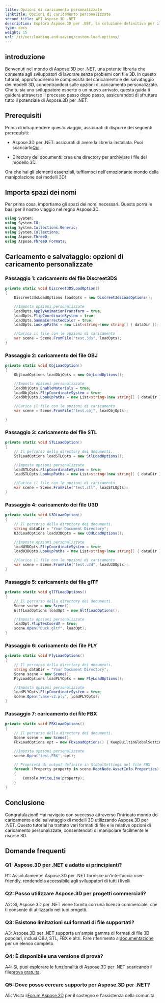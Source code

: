 ```yaml
---
title: Opzioni di caricamento personalizzate
linktitle: Opzioni di caricamento personalizzate
second_title: API Aspose.3D .NET
description: Esplora Aspose.3D per .NET, la soluzione definitiva per il caricamento e il salvataggio senza interruzioni dei modelli 3D.
type: docs
weight: 15
url: /it/net/loading-and-saving/custom-load-options/
---
```

## introduzione

Benvenuti nel mondo di Aspose.3D per .NET, una potente libreria che consente agli sviluppatori di lavorare senza problemi con file 3D. In questo tutorial, approfondiremo le complessità del caricamento e del salvataggio dei modelli 3D, concentrandoci sulle opzioni di caricamento personalizzate. Che tu sia uno sviluppatore esperto o un nuovo arrivato, questa guida ti guiderà attraverso il processo passo dopo passo, assicurandoti di sfruttare tutto il potenziale di Aspose.3D per .NET.

## Prerequisiti

Prima di intraprendere questo viaggio, assicurati di disporre dei seguenti prerequisiti:

-  Aspose.3D per .NET: assicurati di avere la libreria installata. Puoi scaricarlo[Qui](https://releases.aspose.com/3d/net/).

- Directory dei documenti: crea una directory per archiviare i file del modello 3D.

Ora che hai gli elementi essenziali, tuffiamoci nell'emozionante mondo della manipolazione dei modelli 3D!

## Importa spazi dei nomi

Per prima cosa, importiamo gli spazi dei nomi necessari. Questo porrà le basi per il nostro viaggio nel regno Aspose.3D.

```csharp
using System;
using System.IO;
using System.Collections.Generic;
using System.Collections;
using Aspose.ThreeD;
using Aspose.ThreeD.Formats;
```

## Caricamento e salvataggio: opzioni di caricamento personalizzate

### Passaggio 1: caricamento dei file Discreet3DS

```csharp
private static void Discreet3DSLoadOption()
{
    Discreet3dsLoadOptions loadOpts = new Discreet3dsLoadOptions();

    //Imposta opzioni personalizzate
    loadOpts.ApplyAnimationTransform = true;
    loadOpts.FlipCoordinateSystem = true;
    loadOpts.GammaCorrectedColor = true;
    loadOpts.LookupPaths = new List<string>(new string[] { dataDir });

    //Carica il file con le opzioni di caricamento
    var scene = Scene.FromFile("test.3ds", loadOpts);
}
```

### Passaggio 2: caricamento dei file OBJ

```csharp
private static void ObjLoadOption()
{
    ObjLoadOptions loadObjOpts = new ObjLoadOptions();

    //Imposta opzioni personalizzate
    loadObjOpts.EnableMaterials = true;
    loadObjOpts.FlipCoordinateSystem = true;
    loadObjOpts.LookupPaths = new List<string>(new string[] { dataDir });

    //Carica il file con le opzioni di caricamento
    var scene = Scene.FromFile("test.obj", loadObjOpts);

}
```

### Passaggio 3: caricamento dei file STL

```csharp
private static void STLLoadOption()
{
    // Il percorso della directory dei documenti.
    StlLoadOptions loadSTLOpts = new StlLoadOptions();

    //Imposta opzioni personalizzate
    loadSTLOpts.FlipCoordinateSystem = true;
    loadSTLOpts.LookupPaths = new List<string>(new string[] { dataDir });

    //Carica il file con le opzioni di caricamento
    var scene = Scene.FromFile("test.stl", loadSTLOpts);
}
```

### Passaggio 4: caricamento dei file U3D

```csharp
private static void U3DLoadOption()
{
    // Il percorso della directory dei documenti.
    string dataDir = "Your Document Directory";
    U3dLoadOptions loadU3DOpts = new U3dLoadOptions();

    //Imposta opzioni personalizzate
    loadU3DOpts.FlipCoordinateSystem = true;
    loadU3DOpts.LookupPaths = new List<string>(new string[] { dataDir });

    //Carica il file con le opzioni di caricamento
    var scene = Scene.FromFile("test.u3d", loadU3DOpts);
}
```

### Passaggio 5: caricamento dei file glTF

```csharp
private static void glTFLoadOptions()
{
    // Il percorso della directory dei documenti.
    Scene scene = new Scene();
    GltfLoadOptions loadOpt = new GltfLoadOptions();

    //Imposta opzioni personalizzate
    loadOpt.FlipTexCoordV = true;
    scene.Open("Duck.gltf", loadOpt);
}
```

### Passaggio 6: caricamento dei file PLY

```csharp
private static void PlyLoadOptions()
{
    // Il percorso della directory dei documenti.
    string dataDir = "Your Document Directory";
    Scene scene = new Scene();
    PlyLoadOptions loadPLYOpts = new PlyLoadOptions();

    //Imposta opzioni personalizzate
    loadPLYOpts.FlipCoordinateSystem = true;
    scene.Open("vase-v2.ply", loadPLYOpts);
}
```

### Passaggio 7: caricamento dei file FBX

```csharp
private static void FBXLoadOptions()
{
    // Il percorso della directory dei documenti.
    Scene scene = new Scene();
    FbxLoadOptions opt = new FbxLoadOptions() { KeepBuiltinGlobalSettings = true };

    //Imposta opzioni personalizzate
    scene.Open("test.FBX", opt);

    // Proprietà di output definite in GlobalSettings nel file FBX
    foreach (Property property in scene.RootNode.AssetInfo.Properties)
    {
        Console.WriteLine(property);
    }
}
```

## Conclusione

Congratulazioni! Hai navigato con successo attraverso l'intricato mondo del caricamento e del salvataggio di modelli 3D utilizzando Aspose.3D per .NET. Questo tutorial ha trattato vari formati di file e le relative opzioni di caricamento personalizzate, consentendoti di manipolare facilmente le risorse 3D.

## Domande frequenti

### Q1: Aspose.3D per .NET è adatto ai principianti?

R1: Assolutamente! Aspose.3D per .NET fornisce un'interfaccia user-friendly, rendendola accessibile agli sviluppatori di tutti i livelli.

### Q2: Posso utilizzare Aspose.3D per progetti commerciali?

A2: Sì, Aspose.3D per .NET viene fornito con una licenza commerciale, che ti consente di utilizzarlo nei tuoi progetti.

### Q3: Esistono limitazioni sui formati di file supportati?

 A3: Aspose.3D per .NET supporta un'ampia gamma di formati di file 3D popolari, inclusi OBJ, STL, FBX e altri. Fare riferimento al[documentazione](https://reference.aspose.com/3d/net/) per un elenco completo.

### Q4: È disponibile una versione di prova?

A4: Sì, puoi esplorare le funzionalità di Aspose.3D per .NET scaricando il file[prova gratuita](https://releases.aspose.com/).

### Q5: Dove posso cercare supporto per Aspose.3D per .NET?

 A5: Visita il[Forum Aspose.3D](https://forum.aspose.com/c/3d/18) per il sostegno e l'assistenza della comunità.